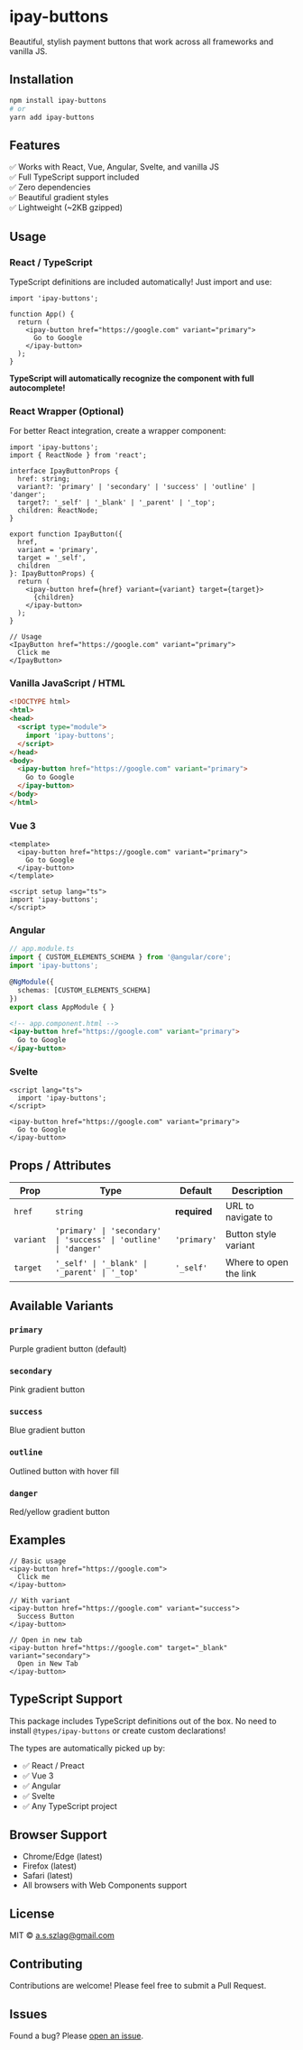 # ipay-buttons

Beautiful, stylish payment buttons that work across all frameworks and vanilla JS.

## Installation

```bash
npm install ipay-buttons
# or
yarn add ipay-buttons
```

## Features

✅ Works with React, Vue, Angular, Svelte, and vanilla JS  
✅ Full TypeScript support included  
✅ Zero dependencies  
✅ Beautiful gradient styles  
✅ Lightweight (~2KB gzipped)

## Usage

### React / TypeScript

TypeScript definitions are included automatically! Just import and use:

```tsx
import 'ipay-buttons';

function App() {
  return (
    <ipay-button href="https://google.com" variant="primary">
      Go to Google
    </ipay-button>
  );
}
```

**TypeScript will automatically recognize the component with full autocomplete!**

### React Wrapper (Optional)

For better React integration, create a wrapper component:

```tsx
import 'ipay-buttons';
import { ReactNode } from 'react';

interface IpayButtonProps {
  href: string;
  variant?: 'primary' | 'secondary' | 'success' | 'outline' | 'danger';
  target?: '_self' | '_blank' | '_parent' | '_top';
  children: ReactNode;
}

export function IpayButton({ 
  href, 
  variant = 'primary', 
  target = '_self', 
  children 
}: IpayButtonProps) {
  return (
    <ipay-button href={href} variant={variant} target={target}>
      {children}
    </ipay-button>
  );
}

// Usage
<IpayButton href="https://google.com" variant="primary">
  Click me
</IpayButton>
```

### Vanilla JavaScript / HTML

```html
<!DOCTYPE html>
<html>
<head>
  <script type="module">
    import 'ipay-buttons';
  </script>
</head>
<body>
  <ipay-button href="https://google.com" variant="primary">
    Go to Google
  </ipay-button>
</body>
</html>
```

### Vue 3

```vue
<template>
  <ipay-button href="https://google.com" variant="primary">
    Go to Google
  </ipay-button>
</template>

<script setup lang="ts">
import 'ipay-buttons';
</script>
```

### Angular

```typescript
// app.module.ts
import { CUSTOM_ELEMENTS_SCHEMA } from '@angular/core';
import 'ipay-buttons';

@NgModule({
  schemas: [CUSTOM_ELEMENTS_SCHEMA]
})
export class AppModule { }
```

```html
<!-- app.component.html -->
<ipay-button href="https://google.com" variant="primary">
  Go to Google
</ipay-button>
```

### Svelte

```svelte
<script lang="ts">
  import 'ipay-buttons';
</script>

<ipay-button href="https://google.com" variant="primary">
  Go to Google
</ipay-button>
```

## Props / Attributes

| Prop | Type | Default | Description |
|------|------|---------|-------------|
| `href` | `string` | **required** | URL to navigate to |
| `variant` | `'primary' \| 'secondary' \| 'success' \| 'outline' \| 'danger'` | `'primary'` | Button style variant |
| `target` | `'_self' \| '_blank' \| '_parent' \| '_top'` | `'_self'` | Where to open the link |

## Available Variants

### `primary`
Purple gradient button (default)

### `secondary`
Pink gradient button

### `success`
Blue gradient button

### `outline`
Outlined button with hover fill

### `danger`
Red/yellow gradient button

## Examples

```tsx
// Basic usage
<ipay-button href="https://google.com">
  Click me
</ipay-button>

// With variant
<ipay-button href="https://google.com" variant="success">
  Success Button
</ipay-button>

// Open in new tab
<ipay-button href="https://google.com" target="_blank" variant="secondary">
  Open in New Tab
</ipay-button>
```

## TypeScript Support

This package includes TypeScript definitions out of the box. No need to install `@types/ipay-buttons` or create custom declarations!

The types are automatically picked up by:
- ✅ React / Preact
- ✅ Vue 3
- ✅ Angular
- ✅ Svelte
- ✅ Any TypeScript project

## Browser Support

- Chrome/Edge (latest)
- Firefox (latest)
- Safari (latest)
- All browsers with Web Components support

## License

MIT © a.s.szlag@gmail.com

## Contributing

Contributions are welcome! Please feel free to submit a Pull Request.

## Issues

Found a bug? Please [open an issue](https://github.com/yourusername/ipay-buttons/issues).
